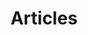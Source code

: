---
layout: home
title: Articles
permalink: /articles/
pagination: 
  enabled: true
  category: articles
  permalink: /:num/
---